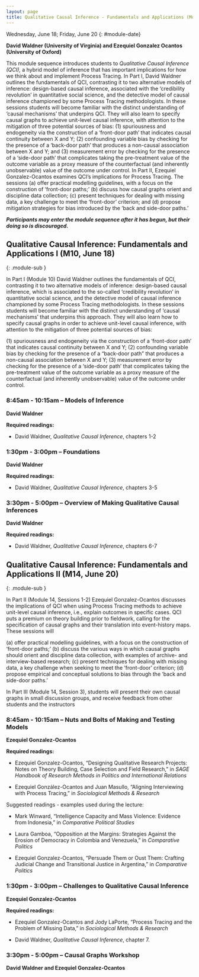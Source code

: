 ```yaml
---
layout: page
title: Qualitative Causal Inference - Fundamentals and Applications (Modules 10, 14)
---
```


Wednesday, June 18; Friday, June 20
{: #module-date}

**David Waldner (University of Virginia) and Ezequiel Gonzalez Ocantos (University of Oxford)**

This module sequence introduces students to *Qualitative Causal Inference (QCI),* a hybrid model of inference that has important implications for how we think about and implement Process Tracing. In Part I, David Waldner outlines the fundamentals of QCI, contrasting it to two alternative models of inference: design-based causal inference, associated with the ‘credibility revolution’ in quantitative social science, and the detective model of causal inference championed by some Process Tracing methodologists. In these sessions students will become familiar with the distinct understanding of ‘causal mechanisms’ that underpins QCI. They will also learn to specify causal graphs to achieve unit-level causal inference, with attention to the mitigation of three potential sources of bias: (1) spuriousness and endogeneity via the construction of a ‘front-door path’ that indicates causal continuity between X and Y; (2) confounding variable bias by checking for the presence of a ‘back-door path’ that produces a non-causal association between X and Y; and (3) measurement error by checking for the presence of a ‘side-door path’ that complicates taking the pre-treatment value of the outcome variable as a proxy measure of the counterfactual (and inherently unobservable) value of the outcome under control. In Part II, Ezequiel Gonzalez-Ocantos examines QCI’s implications for Process Tracing. The sessions (a) offer practical modelling guidelines, with a focus on the construction of ‘front-door paths;’ (b) discuss how causal graphs orient and discipline data collection; (c) present techniques for dealing with missing data, a key challenge to meet the ‘front-door’ criterion; and (d) propose mitigation strategies for bias introduced by the ‘back and side-door paths.’

***Participants may enter the module sequence after it has begun, but their doing so is discouraged.***

##  Qualitative Causal Inference: Fundamentals and Applications I (M10, June 18)
{: .module-sub }

In Part I (Module 10) David Waldner outlines the fundamentals of QCI, contrasting it to two alternative models of inference: design-based causal inference, which is associated to the so-called ‘credibility revolution’ in quantitative social science, and the detective model of causal inference championed by some Process Tracing methodologists. In these sessions students will become familiar with the distinct understanding of ‘causal mechanisms’ that underpins this approach. They will also learn how to specify causal graphs in order to achieve unit-level causal inference, with attention to the mitigation of three potential sources of bias:

(1) spuriousness and endogeneity via the construction of a ‘front-door path’ that indicates causal continuity between X and Y;
(2) confounding variable bias by checking for the presence of a “back-door path” that produces a non-causal association between X and Y;
(3) measurement error by checking for the presence of a ‘side-door path’ that complicates taking the pre-treatment value of the outcome variable as a proxy measure of the counterfactual (and inherently unobservable) value of the outcome under control.

### 8:45am - 10:15am – Models of Inference

**David Waldner**

**Required readings:**

  - David Waldner, *Qualitative Causal Inference*, chapters 1-2

### 1:30pm - 3:00pm – Foundations

**David Waldner**

**Required readings:**

  - David Waldner, *Qualitative Causal Inference*, chapters 3-5

### 3:30pm - 5:00pm – Overview of Making Qualitative Causal Inferences

**David Waldner**

**Required readings:**

  - David Waldner, *Qualitative Causal Inference*, chapters 6-7

## Qualitative Causal Inference: Fundamentals and Applications II (M14, June 20)
{: .module-sub }

 

In Part II (Module 14, Sessions 1-2) Ezequiel Gonzalez-Ocantos discusses the implications of QCI when using Process Tracing methods to achieve unit-level causal inference, i.e., explain outcomes in specific cases. QCI puts a premium on theory building prior to fieldwork, calling for the specification of causal graphs and their translation into event-history maps. These sessions will

(a) offer practical modelling guidelines, with a focus on the construction of ‘front-door paths;’
(b) discuss the various ways in which causal graphs should orient and discipline data collection, with examples of archive- and interview-based research;
(c) present techniques for dealing with missing data, a key challenge when seeking to meet the ‘front-door’ criterion;
(d) propose empirical and conceptual solutions to bias through the ‘back and side-door paths.’

In Part III (Module 14, Session 3), students will present their own causal graphs in small discussion groups, and receive feedback from other students and the instructors

### 8:45am - 10:15am – Nuts and Bolts of Making and Testing Models

**Ezequiel Gonzalez-Ocantos**

**Required readings:**

  - Ezequiel Gonzalez-Ocantos, “Designing Qualitative Research Projects: Notes on Theory Building, Case Selection and Field Research,” in *SAGE Handbook of Research Methods in Politics and International Relations*

  - Ezequiel González-Ocantos and Juan Masullo, “Aligning Interviewing with Process Tracing,” in *Sociological Methods & Research*

Suggested readings - examples used during the lecture:

  - Mark Winward, “Intelligence Capacity and Mass Violence: Evidence from Indonesia,” in *Comparative Political Studies*

  - Laura Gamboa, “Opposition at the Margins: Strategies Against the Erosion of Democracy in Colombia and Venezuela,” in *Comparative Politics*

  - Ezequiel Gonzalez-Ocantos, “Persuade Them or Oust Them: Crafting Judicial Change and Transitional Justice in Argentina,” in *Comparative Politics*

### 1:30pm - 3:00pm – Challenges to Qualitative Causal Inference

**Ezequiel Gonzalez-Ocantos**

**Required readings:**

  - Ezequiel Gonzalez-Ocantos and Jody LaPorte, “Process Tracing and the Problem of Missing Data,” in *Sociological Methods & Research*

  - David Waldner, *Qualitative Causal Inference*, chapter 7.

### 3:30pm - 5:00pm – Causal Graphs Workshop

**David Waldner and Ezequiel Gonzalez-Ocantos**
